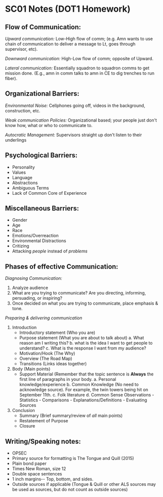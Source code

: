 SC01 Notes (DOT1 Homework)
==========================

Flow of Communication:
----------------------

*Upward communication:* Low-High flow of comm; (e.g. Amn wants to use chain of communication to deliver a message to Lt, goes through supervisor, etc).

*Downward communication:* High-Low flow of comm; opposite of Upward.

*Lateral communication:* Essentially squadron to squadron comms to get mission done. (E.g., amn in comm talks to amn in CE to dig trenches to run fiber).

Organizational Barriers:
------------------------

*Environmental Noise:* Cellphones going off, videos in the background, construction, etc.

*Weak communication Policies:* Organizational based; your people just don't know how, what or who to communicate to.

*Autocratic Management:* Supervisors straight up don't listen to their underlings


Psychological Barriers:
-----------------------

* Personality
* Values
* Language
* Abstractions
* Ambiguous Terms
* Lack of Common Core of Experience

Miscellaneous Barriers:
-----------------------

* Gender
* Age
* Race
* Emotions/Overreaction
* Environmental Distractions
* Critizing
* Attacking _people_ instead of _problems_
 
Phases of effective Communication:
----------------------------------

*Diagnosing Communication:*
1. Analyze audience
2. What are you trying to communicate? Are you directing, informing, persuading, or inspiring?
3. Once decided on what you are trying to communicate, place emphasis & tone.

*Preparing & delivering communication*
1. Introduction
	* Introductory statement (Who you are)
	* Purpose statement (What you are about to talk about)
		a. What reason am I writing this?
		b. what is the idea I want to get people to understand?
		c. What is the response I want from my audience?
	* Motivation/Hook (The Why)
	* Overview (The Road Map)
	* Transitions (Links ideas together)		
2. Body (Main points)
	* Support Material (Remember that the topic sentence is **Always** the first line of paragraphs in your body.
		a. Personal knowledge/experience
		b. Common Knowledge (No need to acknowledge source). For example, the twin towers being hit on September 11th.
		c. Folk literature
		d. Common Sense Observations
			- Statistics
			- Comparisons
			- Explanations/Definitions
			- Evaluating Sources
3. Conclusion
	* Summary (Brief summary/review of *all* main points)
	* Restatement of Purpose
	* Closure

Writing/Speaking notes:
-----------------------

* OPSEC
* Primary source for formatting is The Tongue and Quill (2015)
* Plain bond paper
* Times New Roman, size 12
* Double space sentences
* 1 inch margins-- Top, bottom, and sides.
* Outside sources if applicable (Tongue & Quill or other ALS sources may be used as sources, but do not count as outside sources)

